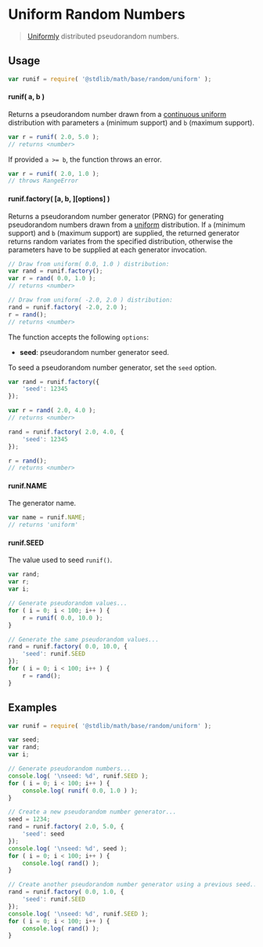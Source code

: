 Uniform Random Numbers
===

> [Uniformly][uniform] distributed pseudorandom numbers.


<!-- <usage> -->

## Usage

``` javascript
var runif = require( '@stdlib/math/base/random/uniform' );
```

#### runif( a, b )

Returns a pseudorandom number drawn from a [continuous uniform][uniform] distribution with parameters `a` (minimum support) and `b` (maximum support).

``` javascript
var r = runif( 2.0, 5.0 );
// returns <number>
```

If provided `a >= b`, the function throws an error.

``` javascript
var r = runif( 2.0, 1.0 );
// throws RangeError
```

#### runif.factory( \[a, b, \]\[options\] )

Returns a pseudorandom number generator (PRNG) for generating pseudorandom numbers drawn from a [uniform][uniform] distribution. If `a` (minimum support) and `b` (maximum support) are supplied, the returned generator returns random variates from the specified distribution, otherwise the parameters have to be supplied at each generator invocation.

``` javascript
// Draw from uniform( 0.0, 1.0 ) distribution:
var rand = runif.factory();
var r = rand( 0.0, 1.0 );
// returns <number>

// Draw from uniform( -2.0, 2.0 ) distribution:
rand = runif.factory( -2.0, 2.0 );
r = rand();
// returns <number>
```

The function accepts the following `options`:

* __seed__: pseudorandom number generator seed.

To seed a pseudorandom number generator, set the `seed` option.

``` javascript
var rand = runif.factory({
    'seed': 12345
});

var r = rand( 2.0, 4.0 );
// returns <number>

rand = runif.factory( 2.0, 4.0, {
    'seed': 12345
});

r = rand();
// returns <number>
```

#### runif.NAME

The generator name.

``` javascript
var name = runif.NAME;
// returns 'uniform'
```

#### runif.SEED

The value used to seed `runif()`.

``` javascript
var rand;
var r;
var i;

// Generate pseudorandom values...
for ( i = 0; i < 100; i++ ) {
    r = runif( 0.0, 10.0 );
}

// Generate the same pseudorandom values...
rand = runif.factory( 0.0, 10.0, {
    'seed': runif.SEED
});
for ( i = 0; i < 100; i++ ) {
    r = rand();
}
```

<!-- </usage> -->


<!-- <examples> -->

## Examples

``` javascript
var runif = require( '@stdlib/math/base/random/uniform' );

var seed;
var rand;
var i;

// Generate pseudorandom numbers...
console.log( '\nseed: %d', runif.SEED );
for ( i = 0; i < 100; i++ ) {
    console.log( runif( 0.0, 1.0 ) );
}

// Create a new pseudorandom number generator...
seed = 1234;
rand = runif.factory( 2.0, 5.0, {
    'seed': seed
});
console.log( '\nseed: %d', seed );
for ( i = 0; i < 100; i++ ) {
    console.log( rand() );
}

// Create another pseudorandom number generator using a previous seed...
rand = runif.factory( 0.0, 1.0, {
    'seed': runif.SEED
});
console.log( '\nseed: %d', runif.SEED );
for ( i = 0; i < 100; i++ ) {
    console.log( rand() );
}
```

<!-- </examples> -->


<!-- <links> -->

[uniform]: https://en.wikipedia.org/wiki/Uniform_distribution_(continuous)

<!-- </links> -->
